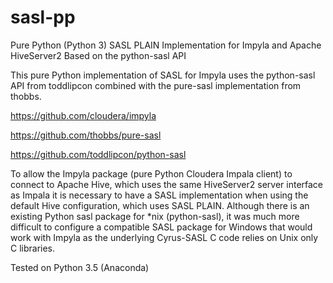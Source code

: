 # sasl-pp
Pure Python (Python 3) SASL PLAIN Implementation for Impyla and Apache HiveServer2 Based on the python-sasl API

This pure Python implementation of SASL for Impyla uses the python-sasl API from toddlipcon combined with the pure-sasl implementation from thobbs.

https://github.com/cloudera/impyla

https://github.com/thobbs/pure-sasl

https://github.com/toddlipcon/python-sasl

To allow the Impyla package (pure Python Cloudera Impala client) to connect to Apache Hive, which uses the same HiveServer2 server interface as Impala it is necessary to have a SASL implementation when using the default Hive configuration, which uses SASL PLAIN.  Although there is an existing Python sasl package for *nix (python-sasl), it was much more difficult to configure a compatible SASL package for Windows that would work with Impyla as the underlying Cyrus-SASL C code relies on Unix only C libraries.

Tested on Python 3.5 (Anaconda)
